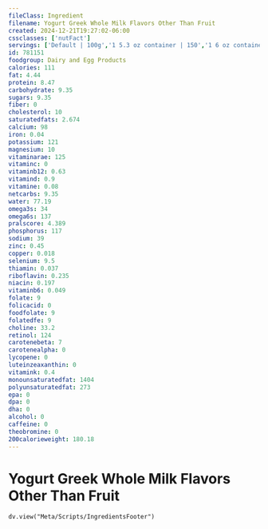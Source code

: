 ```yaml
---
fileClass: Ingredient
filename: Yogurt Greek Whole Milk Flavors Other Than Fruit
created: 2024-12-21T19:27:02-06:00
cssclasses: ['nutFact']
servings: ['Default | 100g','1 5.3 oz container | 150','1 6 oz container | 170','1 container, nfs | 150','1 cup | 245']
id: 781151
foodgroup: Dairy and Egg Products 
calories: 111
fat: 4.44
protein: 8.47
carbohydrate: 9.35
sugars: 9.35
fiber: 0
cholesterol: 10
saturatedfats: 2.674
calcium: 98
iron: 0.04
potassium: 121
magnesium: 10
vitaminarae: 125
vitaminc: 0
vitaminb12: 0.63
vitamind: 0.9
vitamine: 0.08
netcarbs: 9.35
water: 77.19
omega3s: 34
omega6s: 137
pralscore: 4.389
phosphorus: 117
sodium: 39
zinc: 0.45
copper: 0.018
selenium: 9.5
thiamin: 0.037
riboflavin: 0.235
niacin: 0.197
vitaminb6: 0.049
folate: 9
folicacid: 0
foodfolate: 9
folatedfe: 9
choline: 33.2
retinol: 124
carotenebeta: 7
carotenealpha: 0
lycopene: 0
luteinzeaxanthin: 0
vitamink: 0.4
monounsaturatedfat: 1404
polyunsaturatedfat: 273
epa: 0
dpa: 0
dha: 0
alcohol: 0
caffeine: 0
theobromine: 0
200calorieweight: 180.18
---
```


# Yogurt Greek Whole Milk Flavors Other Than Fruit

```dataviewjs
dv.view("Meta/Scripts/IngredientsFooter")
```